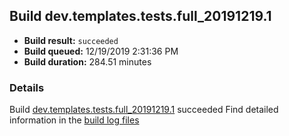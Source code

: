 ## Build dev.templates.tests.full_20191219.1
- **Build result:** `succeeded`
- **Build queued:** 12/19/2019 2:31:36 PM
- **Build duration:** 284.51 minutes
### Details
Build [dev.templates.tests.full_20191219.1](https://winappstudio.visualstudio.com/web/build.aspx?pcguid=a4ef43be-68ce-4195-a619-079b4d9834c2&builduri=vstfs%3a%2f%2f%2fBuild%2fBuild%2f32418) succeeded
Find detailed information in the [build log files]()
